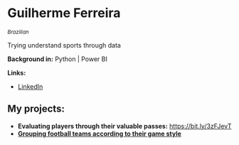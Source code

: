 # Guilherme Ferreira
<sub>*Brazilian*</sub>

Trying understand sports through data

**Background in:** Python | Power BI

**Links:**
* [LinkedIn](https://www.linkedin.com/in/guilhermeferreira93/)

## My projects:

* **Evaluating players through their valuable passes:** https://bit.ly/3zFJevT
* [**Grouping football teams according to their game style**](https://github.com/guilhermefrrr/portfolio/blob/1a5a8094f5b10ebf7b85d3e9ee597d113d95ebee/Projeto%20-%20Modelo%20de%20jogo.ipynb)

